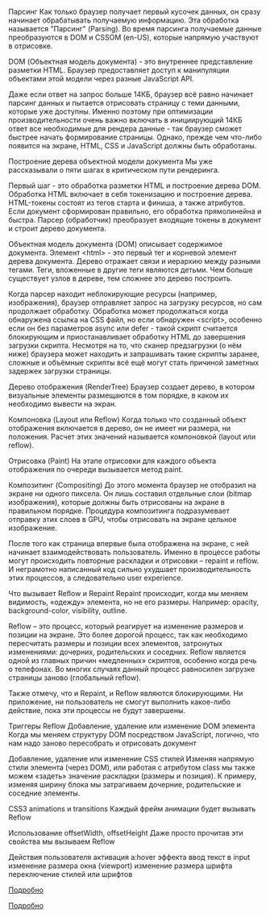 Парсинг
Как только браузер получает первый кусочек данных, он сразу начинает обрабатывать получаемую информацию. Эта обработка называется "Парсинг" (Parsing). Во время парсинга получаемые данные преобразуются в DOM и CSSOM (en-US), которые напрямую участвуют в отрисовке.

DOM (Объектная модель документа) - это внутреннее представление разметки HTML. Браузер предоставляет доступ к манипуляции объектами этой модели через разные JavaScript API.

Даже если ответ на запрос больше 14КБ, браузер всё равно начинает парсинг данных и пытается отрисовать страницу с теми данными, которые уже доступны. Именно поэтому при оптимизации производительности очень важно включать в инициирующий 14КБ ответ все необходимые для рендера данные - так браузер сможет быстрее начать формирование страницы. Однако, прежде чем что-либо появится на экране, HTML, CSS и JavaScript должны быть обработаны.

Построение дерева объектной модели документа
Мы уже рассказывали о пяти шагах в критическом пути рендеринга.

Первый шаг - это обработка разметки HTML и построение дерева DOM. Обработка HTML включает в себя токенизацию и построение дерева. HTML-токены состоят из тегов старта и финиша, а также атрибутов. Если документ сформирован правильно, его обработка прямолинейна и быстра. Парсер (обработчик) преобразует входящие токены в документ и строит дерево документа.

Объектная модель документа (DOM) описывает содержимое документа. Элемент &lt;html&gt; - это первый тег и корневой элемент дерева документа. Дерево отражает связи и иерархию между разными тегами. Теги, вложенные в другие теги являются детьми. Чем больше существует узлов в дереве, тем сложнее это дерево построить.

Когда парсер находит неблокирующие ресурсы (например, изображения), браузер отправляет запрос на загрузку ресурсов, но сам продолжает обработку. Обработка может продолжаться когда обнаружена ссылка на CSS файл, но если обнаружен &lt;script>, особенно если он без параметров async или defer - такой скрипт считается блокирующим и приостанавливает обработку HTML до завершения загрузки скрипта. Несмотря на то, что сканер предзагрузки (о нём ниже) браузера может находить и запрашивать такие скрипты заранее, сложные и объёмные скрипты всё ещё могут стать причиной заметных задержек загрузки страницы.

Дерево отображения (RenderTree)
Браузер создает дерево, в котором визуальные элементы размещаются в том порядке, в каком их необходимо вывести на экран.

Компоновка (Layout или Reflow)
Когда только что созданный объект отображения включается в дерево, он не имеет ни размера, ни положения. Расчет этих значений называется компоновкой (layout или reflow).

Отрисовка (Paint)
На этапе отрисовки для каждого объекта отображения по очереди вызывается метод paint.

Композитинг (Compositing)
До этого момента браузер не отобразил на экране ни одного пиксела. Он лишь составил отдельные слои (bitmap изображения), которые должны быть отрисованы на экране в правильном порядке. Процедура композитинга подразумевает отправку этих слоев в GPU, чтобы отрисовать на экране цельное изображение.

После того как страница впервые была отображена на экране, с ней начинает взаимодействовать пользователь. Именно в процессе работы могут происходить повторные раскладки и отрисовки – repaint и reflow. И неграмотно написанный код сильно ухудшает производительность этих процессов, а следовательно user experience.

Что вызывает Reflow и Repaint
Repaint происходит, когда мы меняем видимость, «одежду» элемента, но не его размеры. Например: opacity, background-color, visibility, outline.

Reflow – это процесс, который реагирует на изменение размеров и позиции на экране. Это более дорогой процесс, так как необходимо пересчитать размеры и позиции всех элементов, затронутых изменениями: дочерних, родительских и соседних. Reflow является одной из главных причин «медленных» скриптов, особенно когда речь о телефонах. Во многих случаях данный процесс равносилен загрузке страницы заново (глобальный reflow).

Также отмечу, что и Repaint, и Reflow являются блокирующими.
Ни приложение, ни пользователь не смогут выполнить какое-либо действие, пока эти процессы не будут завершены.

Триггеры Reflow
Добавление, удаление или изменение DOM элемента
Когда мы меняем структуру DOM посредством JavaScript, логично, что нам надо заново пересобрать и отрисовать документ

Добавление, удаление или изменение CSS стилей
Изменяя напрямую стили элемента (через DOM), или работая с атрибутом class мы также можем «задеть» значение раскладки (размеры и позиция). К примеру, изменяя ширину блока мы затрагиваем дочерние, родительские и соседние элементы.

CSS3 animations и transitions
Каждый фрейм анимации будет вызывать Reflow

Использование offsetWidth, offsetHeight
Даже просто прочитав эти свойства мы вызываем Reflow

Действия пользователя
активация a:hover эффекта
ввод текст в input
изменение размера окна (viewport)
изменение размера шрифта
переключение стилей или шрифтов

[Подробно](https://telegra.ph/Repaint-i-Reflow-03-19)

[Подробно](https://developer.mozilla.org/ru/docs/Web/Performance/How_browsers_work)
